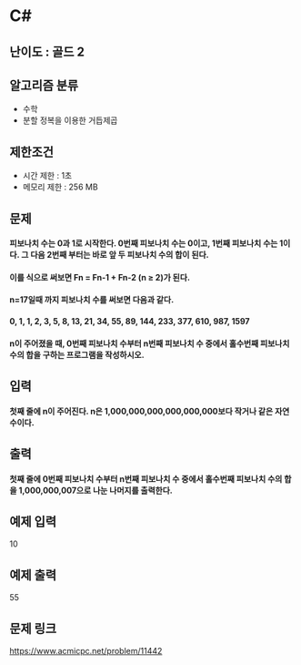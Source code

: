 # C#

## 난이도 : 골드 2

## 알고리즘 분류
  - 수학
  - 분할 정복을 이용한 거듭제곱

## 제한조건
  - 시간 제한 : 1초
  - 메모리 제한 : 256 MB

## 문제
#### 피보나치 수는 0과 1로 시작한다. 0번째 피보나치 수는 0이고, 1번째 피보나치 수는 1이다. 그 다음 2번째 부터는 바로 앞 두 피보나치 수의 합이 된다.
#### 이를 식으로 써보면 Fn = Fn-1 + Fn-2 (n ≥ 2)가 된다.
#### n=17일때 까지 피보나치 수를 써보면 다음과 같다.
#### 0, 1, 1, 2, 3, 5, 8, 13, 21, 34, 55, 89, 144, 233, 377, 610, 987, 1597
#### n이 주어졌을 때, 0번째 피보나치 수부터 n번째 피보나치 수 중에서 홀수번째 피보나치 수의 합을 구하는 프로그램을 작성하시오.

## 입력
#### 첫째 줄에 n이 주어진다. n은 1,000,000,000,000,000,000보다 작거나 같은 자연수이다.

## 출력
#### 첫째 줄에 0번째 피보나치 수부터 n번째 피보나치 수 중에서 홀수번째 피보나치 수의 합을 1,000,000,007으로 나눈 나머지를 출력한다.

## 예제 입력
10<br/>

## 예제 출력
55<br/>

## 문제 링크
https://www.acmicpc.net/problem/11442
